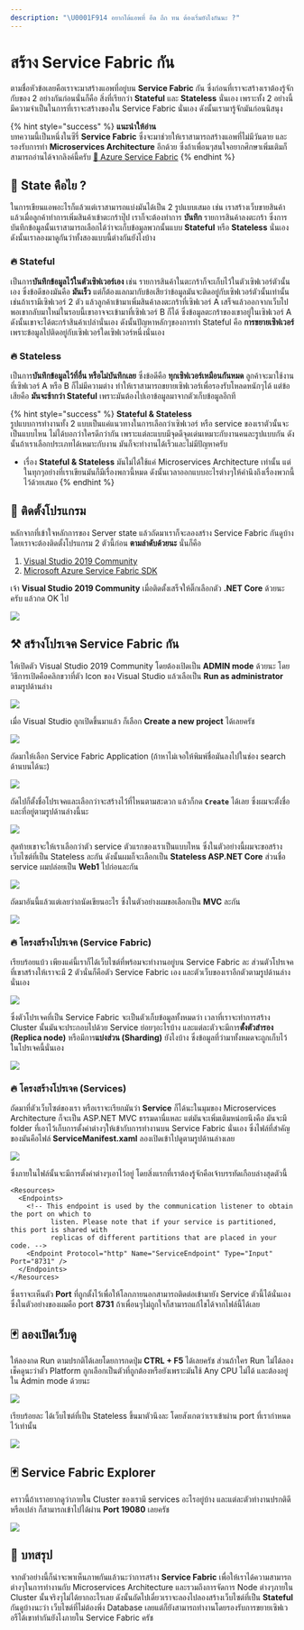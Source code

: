 ```yaml
---
description: "\U0001F914 อยากได้แอพที่ อึด ถึก ทน ต้องเริ่มยังไงกันนะ ?"
---
```


# สร้าง Service Fabric กัน

ตามชื่อหัวข้อเลยคือเราจะมาสร้างแอพที่อยู่บน **Service Fabric** กัน ซึ่งก่อนที่เราจะสร้างเราต้องรู้จักกับของ 2 อย่างกันก่อนนั่นก็คือ สิ่งที่เรียกว่า **Stateful** และ **Stateless** นั่นเอง เพราะทั้ง 2 อย่างนี้มีความจำเป็นในการที่เราจะสร้างของใน Service Fabric นั่นเอง ดังนั้นเรามารู้จักมันก่อนนิสนุง

{% hint style="success" %}
**แนะนำให้อ่าน**  
บทความนี้เป็นหนึ่งในซีรี่ **Service Fabric** ซึ่งจะมาช่วยให้เราสามารถสร้างแอพที่ไม่มีวันตาย และรองรับการทำ **Microservices Architecture** อีกด้วย ซึ่งถ้าเพื่อนๆสนใจอยากศึกษาเพิ่มเติมก็สามารถอ่านได้จากลิงค์นี้ครับ [👶 Azure Service Fabric](https://saladpuk.gitbook.io/learn/cloud/azure-service-fabric)
{% endhint %}

## 🤔 **State คือไย ?**

ในการเขียนแอพอะไรก็แล้วแต่เราสามารถแบ่งมันได้เป็น 2 รูปแบบเสมอ เช่น เราสร้างเว็บขายสินค้า แล้วเมื่อลูกค้าทำการเพิ่มสินค้าเข้าตะกร้าปุ๊ป เราก็จะต้องทำการ **บันทึก** รายการสินค้าลงตะกร้า ซึ่งการบันทึกข้อมูลนั้นเราสามารถเลือกได้ว่าจะเก็บข้อมูลพวกนั้นแบบ **Stateful** หรือ **Stateless** นั่นเอง ดังนั้นเราลองมาดูกันว่าทั้งสองแบบนี้ต่างกันยังไงบ้าง

### 🔥 Stateful

เป็นการ**บันทึกข้อมูลไว้ในตัวเซิฟเวอร์เอง** เช่น รายการสินค้าในตะกร้าก็จะเก็บไว้ในตัวเซิฟเวอร์ตัวนั้นเอง ซึ่งข้อดีของมันคือ **มันเร็ว** แต่ก็ต้องแลกมากับข้อเสียว่าข้อมูลมันจะติดอยู่กับเซิฟเวอร์ตัวนั้นเท่านั้น เช่นถ้าเรามีเซิฟเวอร์ 2 ตัว แล้วลูกค้าเข้ามาเพิ่มสินค้าลงตะกร้าที่เซิฟเวอร์ A เสร็จแล้วออกจากเว็บไป พอเขากลับมาใหม่ในรอบนี้เขาอาจจะเข้ามาที่เซิฟเวอร์ B ก็ได้ ซึ่งข้อมูลตะกร้าของเขาอยู่ในเซิฟเวอร์ A ดังนั้นเขาจะได้ตะกร้าสินค้าเปล่านั่นเอง ดังนั้นปัญหาหลักๆของการทำ Stateful คือ **การขยายเซิฟเวอร์** เพราะข้อมูลไปติดอยู่กับเซิฟเวอร์ใดเซิฟเวอร์หนึ่งนั่นเอง

### 🔥 **Stateless**

เป็นการ**บันทึกข้อมูลไว้ที่อื่น หรือไม่บันทึกเลย** ซึ่งข้อดีคือ **ทุกเซิฟเวอร์เหมือนกันหมด** ลูกค้าจะมาใช้งานที่เซิฟเวอร์ A หรือ B ก็ไม่มีความต่าง ทำให้เราสามารถขยายเซิฟเวอร์เพื่อรองรับโหลดหนักๆได้ แต่ข้อเสียคือ **มันจะช้ากว่า Stateful** เพราะมันต้องไปเอาข้อมูลมาจากตัวเก็บข้อมูลอีกที

{% hint style="success" %}
**Stateful & Stateless**  
รูปแบบการทำงานทั้ง 2 แบบเป็นแค่แนวทางในการเลือกว่าเซิฟเวอร์ หรือ service ของเราตัวนั้นจะเป็นแบบไหน ไม่ได้บอกว่าใครดีกว่ากัน เพราะแต่ละแบบมีจุดดีจุดเด่นเหมาะกับงานคนละรูปแบบกัน ดังนั้นถ้าเราเลือกประเภทได้เหมาะกับงาน มันก็จะทำงานได้เร็วและไม่มีปัญหาครับ

* เรื่อง **Stateful & Stateless** มันไม่ได้ใช้แค่ Microservices Architecture เท่านั้น แต่ในทุกๆอย่างที่เราเขียนมันก็มีเรื่องพกวนี้หมด ดังนั้นเวลาออกแบบอะไรต่างๆให้คำนึงถึงเรื่องพวกนี้ไว้ด้วยเสมอ
{% endhint %}

## 🧰 ติดตั้งโปรแกรม

หลักจากที่เข้าใจหลักการของ Server state แล้วถัดมาเราก็จะลองสร้าง Service Fabric กันดูบ้าง โดยเราจะต้องติดตั้งโปรแกรม 2 ตัวนี้ก่อน **ตามลำดับด้วยนะ** นั่นก็คือ

1. [Visual Studio 2019 Community](https://www.visualstudio.com/)
2. [Microsoft Azure Service Fabric SDK](https://www.microsoft.com/web/handlers/webpi.ashx?command=getinstallerredirect&appid=MicrosoftAzure-ServiceFabric-CoreSDK)

เจ้า **Visual Studio 2019 Community** เมื่อติดตั้งเสร็จให้ติ๊กเลือกตัว **.NET Core** ด้วยนะครับ แล้วกด OK ไป

![](../../.gitbook/assets/image%20%28227%29.png)

## ⚒️ สร้างโปรเจค Service Fabric กัน

ให้เปิดตัว Visual Studio 2019 Community โดยต้องเปิดเป็น **ADMIN mode** ด้วยนะ โดยวิธีการเปิดคือคลิกขวาที่ตัว Icon ของ Visual Studio แล้วเลือเป็น **Run as administrator** ตามรูปด้านล่าง

![](../../.gitbook/assets/image%20%28463%29.png)

เมื่อ Visual Studio ถูกเปิดขึ้นมาแล้ว ก็เลือก **Create a new project** ได้เลยครัช

![](../../.gitbook/assets/image%20%28694%29.png)

ถัดมาให้เลือก Service Fabric Application \(ถ้าหาไม่เจอให้พิมพ์ชื่อมันลงไปในช่อง search ด้านบนได้นะ\)

![](../../.gitbook/assets/image-953.png)

ถัดไปก็ตั้งชื่อโปรเจคและเลือกว่าจะสร้างไว้ที่ไหนตามสะดวก แล้วก็กด **`Create`** ได้เลย ซึ่งผมจะตั้งชื่อและที่อยู่ตามรูปด้านล่างนี้นะ

![](../../.gitbook/assets/image%20%28944%29.png)

สุดท้ายเขาจะให้เราเลือกว่าตัว service ตัวแรกของเราเป็นแบบไหน ซึ่งในตัวอย่างนี้ผมจะขอสร้างเว็บไซต์ที่เป็น Stateless ละกัน ดังนั้นผมก็จะเลือกเป็น **Stateless ASP.NET Core** ส่วนชื่อ service ผมปล่อยเป็น **Web1** ไปก่อนละกัน

![](../../.gitbook/assets/image%20%28340%29.png)

ถัดมาอันนี้แล้วแต่เลยว่าถนัดเขียนอะไร ซึ่งในตัวอย่างผมขอเลือกเป็น **MVC** ละกัน

![](../../.gitbook/assets/image-962.png)

### 🔥 โครงสร้างโปรเจค \(Service Fabric\)

เรียบร้อยแบ้ว เพียงแค่นี้เราก็ได้เว็บไซต์ที่พร้อมจะทำงานอยู่บน Service Fabric ละ ส่วนตัวโปรเจคที่เขาสร้างให้เราจะมี 2 ตัวนั่นก็คือตัว Service Fabric เอง และตัวเว็บของเราอีกตัวตามรูปด้านล่างนั่นเอง

![](../../.gitbook/assets/image%20%2847%29.png)

ซึ่งตัวโปรเจคที่เป็น Service Fabric จะเป็นตัวเก็บข้อมูลทั้งหมดว่า เวลาที่เราจะทำการสร้าง Cluster นั้นมันจะประกอบไปด้วย Service ย่อยๆอะไรบ้าง และแต่ละตัวจะมีการ**ตั้งตัวสำรอง \(Replica node\)** หรือมีการ**แบ่งส่วน \(Sharding\)** ยังไงบ้าง ซึ่งข้อมูลที่ว่ามาทั้งหมดจะถูกเก็บไว้ในโปรเจคนี้นั่นเอง

![](../../.gitbook/assets/image%20%28233%29.png)

### 🔥 โครงสร้างโปรเจค \(Services\)

ถัดมาที่ตัวเว็บไซต์ของเรา หรือเราจะเรียกมันว่า **Service** ก็ได้นะในมุมของ Microservices Architecture ก็จะเป็น ASP.NET MVC ธรรมดานี่แหละ แต่มันจะเพิ่มเติมหน่อยนึงคือ มันจะมี folder ที่เอาไว้เก็บการตั้งค่าต่างๆให้เข้ากับการทำงานบน Service Fabric นั่นเอง ซึ่งไฟล์ที่สำคัญของมันคือไฟล์ **ServiceManifest.xaml** ลองเปิดเข้าไปดูตามรูปด้านล่างเลย

![](../../.gitbook/assets/image%20%28703%29.png)

ซึ่งภายในไฟล์นั้นจะมีการตั้งค่าต่างๆเอาไว้อยู่ โดยสิ่งแรกที่เราต้องรู้จักคือเจ้าบรรทัดเกือบล่างสุดตัวนี้

```markup
<Resources>
  <Endpoints>
    <!-- This endpoint is used by the communication listener to obtain the port on which to 
          listen. Please note that if your service is partitioned, this port is shared with 
          replicas of different partitions that are placed in your code. -->
    <Endpoint Protocol="http" Name="ServiceEndpoint" Type="Input" Port="8731" />
  </Endpoints>
</Resources>
```

ซึ่งเราจะเห็นตัว **Port** ที่ถูกตั้งไว้เพื่อให้โลกภายนอกสามารถติดต่อเข้ามายัง Service ตัวนี้ได้นั่นเอง ซึ่งในตัวอย่างของผมคือ port **8731** ถ้าเพื่อนๆไม่ถูกใจก็สามารถแก้ไขได้จากไฟล์นี้ได้เลย

## 🃏 ลองเปิดเว็บดู

ให้ลองกด Run ตามปรกติได้เลยโดยการกดปุ่ม **CTRL + F5** ได้เลยครัช ส่วนถ้าใคร Run ไม่ได้ลองเช็คดูนะว่าตัว Platform ถูกเลือกเป็นตัวที่ถูกต้องหรือยังเพราะมันใช้ Any CPU ไม่ได้ และต้องอยู่ใน Admin mode ด้วยนะ

![](../../.gitbook/assets/image%20%2832%29.png)

เรียบร้อยละ ได้เว็บไซต์ที่เป็น Stateless ขึ้นมาตัวนึงละ โดยสังเกตว่าเราเข้าผ่าน port ที่เรากำหนดไว้เท่านั้น

![](../../.gitbook/assets/image%20%28718%29.png)

## 🃏 Service Fabric Explorer

คราวนี้ถ้าเราอยากดูว่าภายใน Cluster ของเรามี services อะไรอยู่บ้าง และแต่ละตัวทำงานปรกติดีหรือเปล่า ก็สามารถเข้าไปได้ผ่าน **Port 19080** เลยครัช

![](../../.gitbook/assets/image%20%28909%29.png)

## 🎯 บทสรุป

จากตัวอย่างนี้ก็น่าจะพาเห็นภาพกันแล้วนะว่าการสร้าง **Service Fabric** เพื่อให้เราได้ความสามารถต่างๆในการทำงานกับ Microservices Architecture และรวมถึงการจัดการ Node ต่างๆภายใน Cluster นั้นจริงๆไม่ได้ยากอะไรเลย ดังนั้นถัดไปเดี๋ยวเราจะลองไปลองสร้างเว็บไซต์ที่เป็น **Stateful** กันดูบ้างนะว่า เว็บไซต์ที่ไม่ต้องพึ่ง Database เลยแต่ก็ยังสามารถทำงานโดยรองรับการขยายเซิฟเวอรืได้เขาทำกันยังไงภายใน Service Fabric ครัช

